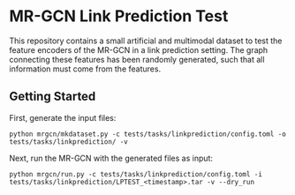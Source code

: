 # MR-GCN Link Prediction Test

This repository contains a small artificial and multimodal dataset to test the feature encoders of the MR-GCN in a link prediction setting. The graph connecting these features has been randomly generated, such that all information must come from the features.

## Getting Started

First, generate the input files:

    python mrgcn/mkdataset.py -c tests/tasks/linkprediction/config.toml -o tests/tasks/linkprediction/ -v

Next, run the MR-GCN with the generated files as input:

    python mrgcn/run.py -c tests/tasks/linkprediction/config.toml -i tests/tasks/linkprediction/LPTEST_<timestamp>.tar -v --dry_run
